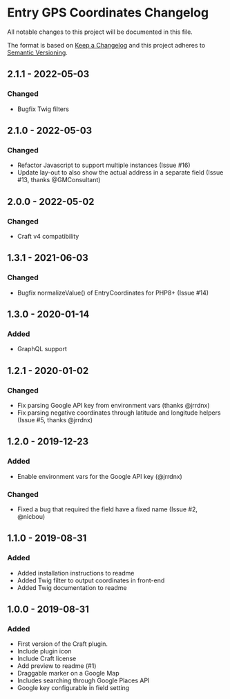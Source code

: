 # Entry GPS Coordinates Changelog

All notable changes to this project will be documented in this file.

The format is based on [Keep a Changelog](http://keepachangelog.com/) and this project adheres to [Semantic Versioning](http://semver.org/).

## 2.1.1 - 2022-05-03
### Changed
- Bugfix Twig filters

## 2.1.0 - 2022-05-03
### Changed
- Refactor Javascript to support multiple instances (Issue #16)
- Update lay-out to also show the actual address in a separate field (Issue #13, thanks @GMConsultant)


## 2.0.0 - 2022-05-02
### Changed
- Craft v4 compatibility


## 1.3.1 - 2021-06-03
### Changed
- Bugfix normalizeValue() of EntryCoordinates for PHP8+ (Issue #14)


## 1.3.0 - 2020-01-14
### Added
- GraphQL support


## 1.2.1 - 2020-01-02
### Changed
- Fix parsing Google API key from environment vars (thanks @jrrdnx)
- Fix parsing negative coordinates through latitude and longitude helpers (Issue #5, thanks @jrrdnx)


## 1.2.0 - 2019-12-23
### Added
- Enable environment vars for the Google API key (@jrrdnx)

### Changed
- Fixed a bug that required the field have a fixed name (Issue #2, @nicbou)


## 1.1.0 - 2019-08-31
### Added
- Added installation instructions to readme
- Added Twig filter to output coordinates in front-end
- Added Twig documentation to readme


## 1.0.0 - 2019-08-31
### Added
- First version of the Craft plugin.
- Include plugin icon
- Include Craft license
- Add preview to readme (#1)
- Draggable marker on a Google Map
- Includes searching through Google Places API
- Google key configurable in field setting

